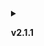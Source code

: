 <style>
    details > summary {
        padding: 4px;
        width: 200px;
        border: none;
        cursor: pointer;
    }
</style>

<details>
    <summary>
        <p><b>v2.1.1</b></p>
    </summary>

    <a href="https://math0898.github.io/GraphicsEngine/code-coverage/index.html">Code Coverage</a>
    <br>
    <a href="https://math0898.github.io/GraphicsEngine/test-results/index.html">Test Results</a>
</details>
